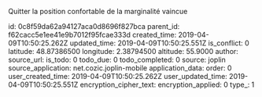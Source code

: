 Quitter la position confortable de la marginalité vaincue 

id: 0c8f59da62a94127aca0d8696f827bca
parent_id: f62cacc5e1ee41e9b7012f95fcae333d
created_time: 2019-04-09T10:50:25.262Z
updated_time: 2019-04-09T10:50:25.551Z
is_conflict: 0
latitude: 48.87386500
longitude: 2.38794500
altitude: 55.9000
author: 
source_url: 
is_todo: 0
todo_due: 0
todo_completed: 0
source: joplin
source_application: net.cozic.joplin-mobile
application_data: 
order: 0
user_created_time: 2019-04-09T10:50:25.262Z
user_updated_time: 2019-04-09T10:50:25.551Z
encryption_cipher_text: 
encryption_applied: 0
type_: 1
